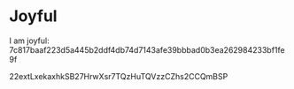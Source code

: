 # Joyful

I am joyful: 7c817baaf223d5a445b2ddf4db74d7143afe39bbbad0b3ea262984233bf1fe9f


22extLxekaxhkSB27HrwXsr7TQzHuTQVzzCZhs2CCQmBSP
